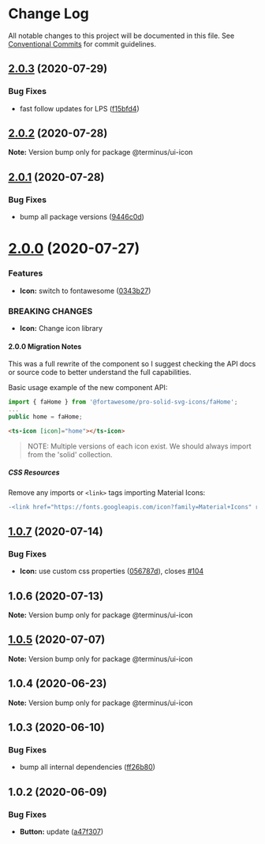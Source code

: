 # Change Log

All notable changes to this project will be documented in this file.
See [Conventional Commits](https://conventionalcommits.org) for commit guidelines.

## [2.0.3](https://github.com/GetTerminus/terminus-oss/compare/@terminus/ui-icon@2.0.2...@terminus/ui-icon@2.0.3) (2020-07-29)


### Bug Fixes

* fast follow updates for LPS ([f15bfd4](https://github.com/GetTerminus/terminus-oss/commit/f15bfd4fa088da2fea76e9964c664bad8844e740))





## [2.0.2](https://github.com/GetTerminus/terminus-oss/compare/@terminus/ui-icon@2.0.1...@terminus/ui-icon@2.0.2) (2020-07-28)

**Note:** Version bump only for package @terminus/ui-icon





## [2.0.1](https://github.com/GetTerminus/terminus-oss/compare/@terminus/ui-icon@2.0.0...@terminus/ui-icon@2.0.1) (2020-07-28)


### Bug Fixes

* bump all package versions ([9446c0d](https://github.com/GetTerminus/terminus-oss/commit/9446c0d5cde3bd693cfba7cabbfd2db443a47b00))





# [2.0.0](https://github.com/GetTerminus/terminus-oss/compare/@terminus/ui-icon@1.0.7...@terminus/ui-icon@2.0.0) (2020-07-27)


### Features

* **Icon:** switch to fontawesome ([0343b27](https://github.com/GetTerminus/terminus-oss/commit/0343b2772de7249ff6ebcb0c7cfd682d7e1ae808))


### BREAKING CHANGES

* **Icon:** Change icon library

#### 2.0.0 Migration Notes

This was a full rewrite of the component so I suggest checking the API docs or source code to better understand the full capabilities.

Basic usage example of the new component API:

```typescript
import { faHome } from '@fortawesome/pro-solid-svg-icons/faHome';
...
public home = faHome;
```

```html
<ts-icon [icon]="home"></ts-icon>
```

> NOTE: Multiple versions of each icon exist. We should always import from the 'solid' collection.

##### CSS Resources

Remove any imports or `<link>` tags importing Material Icons:

```diff
-<link href="https://fonts.googleapis.com/icon?family=Material+Icons" rel="stylesheet">
```




## [1.0.7](https://github.com/GetTerminus/terminus-oss/compare/@terminus/ui-icon@1.0.6...@terminus/ui-icon@1.0.7) (2020-07-14)


### Bug Fixes

* **Icon:** use custom css properties ([056787d](https://github.com/GetTerminus/terminus-oss/commit/056787d9427e334b967f5aa4cb9e8ef7d857bdca)), closes [#104](https://github.com/GetTerminus/terminus-oss/issues/104)





## 1.0.6 (2020-07-13)

**Note:** Version bump only for package @terminus/ui-icon





## [1.0.5](https://github.com/GetTerminus/terminus-oss/compare/@terminus/ui-icon@1.0.4...@terminus/ui-icon@1.0.5) (2020-07-07)

**Note:** Version bump only for package @terminus/ui-icon





## 1.0.4 (2020-06-23)

**Note:** Version bump only for package @terminus/ui-icon





## 1.0.3 (2020-06-10)


### Bug Fixes

* bump all internal dependencies ([ff26b80](https://github.com/GetTerminus/terminus-oss/commit/ff26b806bb599401f006996be5b567a378e68ef3))





## 1.0.2 (2020-06-09)


### Bug Fixes

* **Button:** update ([a47f307](https://github.com/GetTerminus/terminus-oss/commit/a47f30757b9216d6ee76788c117e76eacf5289e5))
